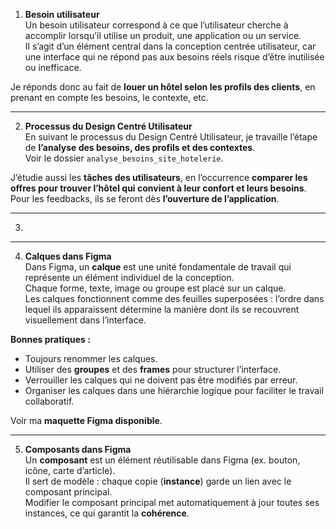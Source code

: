 1. **Besoin utilisateur**  
Un besoin utilisateur correspond à ce que l’utilisateur cherche à accomplir lorsqu’il utilise un produit, une application ou un service.  
Il s’agit d’un élément central dans la conception centrée utilisateur, car une interface qui ne répond pas aux besoins réels risque d’être inutilisée ou inefficace.  

Je réponds donc au fait de **louer un hôtel selon les profils des clients**, en prenant en compte les besoins, le contexte, etc.

---

2. **Processus du Design Centré Utilisateur**  
En suivant le processus du Design Centré Utilisateur, je travaille l’étape de **l’analyse des besoins, des profils et des contextes**.  
Voir le dossier `analyse_besoins_site_hotelerie`.  

J’étudie aussi les **tâches des utilisateurs**, en l’occurrence **comparer les offres pour trouver l’hôtel qui convient à leur confort et leurs besoins**.  
Pour les feedbacks, ils se feront dès **l’ouverture de l’application**.

---

3.  

---

4. **Calques dans Figma**  
Dans Figma, un **calque** est une unité fondamentale de travail qui représente un élément individuel de la conception.  
Chaque forme, texte, image ou groupe est placé sur un calque.  
Les calques fonctionnent comme des feuilles superposées : l’ordre dans lequel ils apparaissent détermine la manière dont ils se recouvrent visuellement dans l’interface.

**Bonnes pratiques :**  
- Toujours renommer les calques.  
- Utiliser des **groupes** et des **frames** pour structurer l’interface.  
- Verrouiller les calques qui ne doivent pas être modifiés par erreur.  
- Organiser les calques dans une hiérarchie logique pour faciliter le travail collaboratif.  

Voir ma **maquette Figma disponible**.

---

5. **Composants dans Figma**  
Un **composant** est un élément réutilisable dans Figma (ex. bouton, icône, carte d’article).  
Il sert de modèle : chaque copie (**instance**) garde un lien avec le composant principal.  
Modifier le composant principal met automatiquement à jour toutes ses instances, ce qui garantit la **cohérence**.
